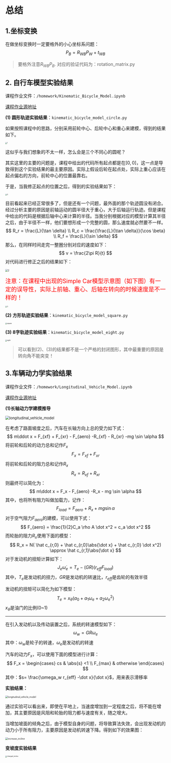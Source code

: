 # 总结

## 1.坐标变换

在做坐标变换时一定要格外的小心坐标系问题：
$$
P_{B} = R_{WB} P_{W} + t_{WB} 
$$

> 要格外注意$R_{WB} P_B$. 对应的验证代码为：rotation_matrix.py



##  2. 自行车模型实验结果

课程作业文件：`/homework/Kinematic_Bicycle_Model.ipynb`

[课程作业源地址](https://www.coursera.org/learn/intro-self-driving-cars/ungradedLab/RL3rX/module-4-programming-exercise-kinematic-bicycle-model/lab?path=%2Fnotebooks%2FCourse_1_Module_4%2FKinematic_Bicycle_Model.ipynb)

**(1) 圆形轨迹实验结果**：`kinematic_bicycle_model_circle.py`

如果按照课程中的思路，分别采用前轮中心、后轮中心和重心来建模，得到的结果如下。

<img src="doc/1.png" alt="1" style="zoom: 33%;" />

这似乎与我们想象的不太一样，怎么会是三个不同心的圆呢？

其实这里的主要的问题是，课程中给出的代码所有起点都是在$[0,0]$，这一点是导致得到这个实验结果的最主要原因。实际上假设后轮在起点处，实际上重心应该在起点偏右的方向，前轮中心的位置最靠右。

于是，当我修正起点的位置之后，得到的实验结果如下：

<img src="doc/0.png" alt="0" style="zoom:33%;" />

目前看起来已经正常很多了，但是还有一个问题，最外面的那个轨迹圆没有闭合。经过分析主要的原因是前轴运动的圆半径大于重心，大于后轴运行轨迹。但是课程中给出的代码是根据后轴中心来计算的半径。当我分别根据对应的模型计算其半径之后，由于半径不一样，他们要想形成一个完整的圆，那么速度就必然要不一样。
$$
R_r = \frac{L}{\tan \delta} \\
R_c = \frac{\frac{L}{\tan \delta}}{\cos \beta} \\
R_f = \frac{L}{\sin \delta}
$$
那么，在同样时间走完一整圈分别对应的速度如下：
$$
v = \frac{2\pi R}{t}
$$
对代码进行修正之后的结果如下：

<img src="doc/2.png" alt="2" style="zoom: 50%;" />

<font color=red size=4>注意：在课程中出现的Simple Car模型示意图（如下图）有一定的误导性，实际上前轴、重心、后轴在转向的时候速度是不一样的！</font>

<img src="doc/3.png" alt="3" style="zoom:33%;" />

**(2) 方形轨迹实验结果**：`kinematic_bicycle_model_square.py`

<img src="doc/square.png" alt="square" style="zoom:33%;" />

**(3) 8字轨迹实验结果**：`kinematic_bicycle_model_eight.py`

<img src="doc/eight.png" alt="eight" style="zoom:33%;" />

> 可以看到(2)、(3)的结果都不是一个严格的封闭图形，其中最重要的原因是转向角不能突变！

## 3.车辆动力学实验结果

课程作业文件：`/homework/Longitudinal_Vehicle_Model.ipynb`

[课程作业源地址](https://www.coursera.org/learn/intro-self-driving-cars/ungradedLab/ASRqa/module-4-programming-exercise-longitudinal-vehicle-model/lab?path=%2Fnotebooks%2FCourse_1_Module_4%2FLongitudinal_Vehicle_Model.ipynb)

**(1)长轴动力学建模推导**

<img src="doc/longitudinal_vehicle_model.png" alt="longitudinal_vehicle_model" style="zoom: 80%;" />

在考虑了路面坡度之后，汽车在长轴方向上总的受力如下式：
$$
m\ddot x  = F_{xf} + F_{xr} - F_{aero} -R_{xf} - R_{xr} -mg \sin \alpha
$$
将前轮和后轮的动力总和记作$F_x$
$$
F_x = F_{xf} + F_{xr}
$$
将前轮和后轮的阻力总和记作$R_x$
$$
R_x = R_{xf} + R_{xr}
$$
则最终可以简化为：
$$
m\ddot x = F_x - F_{aero} -R_x - mg \sin \alpha
$$
其中，也将所有阻力叫做加载力，记作：
$$
F_{load} = F_{aero} + R_x + mg \sin \alpha
$$
对于空气阻力$F_{aero}$的建模，可以使用下式：
$$
F_{aero} = \frac{1}{2}C_a \rho A \dot x^2 = c_a \dot x^2
$$
而轮胎的阻力$R_x$使用下面的模型：
$$
R_x = N( \hat c_{r,0} + \hat c_{r,0}\abs{\dot x} + \hat c_{r,0} \dot x^2) \approx \hat c_{r,1}\abs{\dot x}
$$
对于发动机的扭矩计算如下：
$$
J_e \dot \omega_e = T_e - (GR)(r_{eff}F_{load})
$$
其中，$T_e$是发动机的扭力，$GR$是发动机的转速比，$r_{eff}$是齿轮的有效半径

发动机的扭矩可以简化为如下模型：
$$
T_e = x_{\theta} (a_0 + a_1 \omega_e + a_2 \omega_e^2)
$$
$x_{\theta}$是油门的比例(0~1)

------

在引入发动机以及传动装置之后，系统的转速模型如下：
$$
\omega_{w} = GR\omega_e
$$
其中：$\omega_{w}$是轮子的转速，$\omega_e$是发动机的转速

汽车的动力$F_x$，可以使用下面的模型进行计算：
$$
F_x = 
\begin{cases}
cs  & \abs{s} <1 \\
F_{max} & otherwise
\end{cases}
$$
其中：$s= \frac{\omega_w r_{eff} -\dot x}{\dot x}$，用来表示滑移率

**实验结果：**

<img src="doc/longitudinal_vehicle_model-16461278977131.png" alt="longitudinal_vehicle_model" style="zoom:50%;" />

通过实验可以看出来，即使在平地上，当速度增加到一定程度之后，将不能在增加，其主要原因是风阻和轮胎的阻力都与速度有关，随之增大。

当增加坡面的倾角之后，由于模型自身的问题，将导致算法失效，会出现发动机的动力小于所有阻力，主要原因是发动机转速下降。得到如下的效果图：

<img src="doc/increase_incline.png" alt="increase_incline" style="zoom:50%;" />

**变坡度实验结果**

<img src="doc/changed_incline.png" alt="changed_incline" style="zoom: 33%;" />
